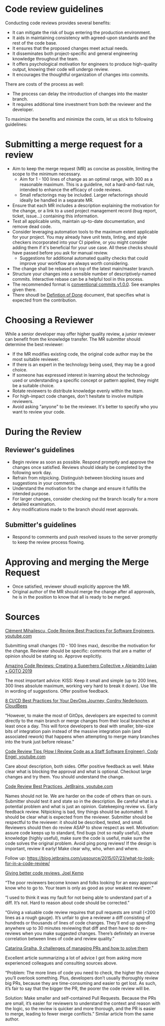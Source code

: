 # Code review guidelines

Conducting code reviews provides several benefits:

* It can mitigate the risk of bugs entering the production environment.
* It aids in maintaining consistency with agreed-upon standards and the rest of
  the code base.
* It ensures that the proposed changes meet actual needs.
* It disseminates both project-specific and general engineering knowledge
  throughout the team.
* It offers psychological motivation for engineers to produce high-quality
  output, knowing their code will undergo review.
* It encourages the thoughtful organization of changes into commits.

There are costs of the process as well:

* The process can delay the introduction of changes into the master branch.
* It requires additional time investment from both the reviewer and the
  developer.

To maximize the benefits and minimize the costs, let us stick to following
guidelines: 

# Submitting a merge request for a review 

* Aim to keep the merge request (MR) as concise as possible, limiting the scope
  to the minimum necessary.
    * Aim for 1 - 100 lines of change as an optimal range, with 300 as a
      reasonable maximum. This is a guideline, not a hard-and-fast rule,
      intended to enhance the efficacy of code reviews.
    * Small refactorings may be included. Larger refactorings should ideally be
      handled in a separate MR.
* Ensure that each MR includes a description explaining the motivation for the
  change, or a link to a used project management record (bug report, ticket,
  issue…) containing this information.
* Test all applicable units, maintain up-to-date documentation, and remove dead
  code.
* Consider leveraging automation tools to the maximum extent applicable for your
  project. You may already have unit tests, linting, and style checkers
  incorporated into your CI pipeline, or you might consider adding them if it's
  beneficial for your use case. All these checks should have passed before you
  ask for manual review.
    * Suggestions for additional automated quality checks that could improve
      your workflow are always worth considering.
* The change shall be rebased on top of the latest main/master branch.
* Structure your changes into a sensible number of descriptively-named commits.
  Interactive rebase can be a helpful tool in this process.
* The recommended format is [conventional commits
  v1.0.0](https://www.conventionalcommits.org/en/v1.0.0/). See examples given
  there.
* There shoudl be [Defintion of Done] document, that specifies what is expected
  from the contribution.

[Defintion of Done]: definition-of-done.md

# Choosing a Reviewer 

While a senior developer may offer higher quality review, a junior reviewer can
benefit from the knowledge transfer. The MR submitter should determine the best
reviewer: 

* If the MR modifies existing code, the original code author may be the most
  suitable reviewer.
* If there is an expert in the technology being used, they may be a good choice.
* If someone has expressed interest in learning about the technology used or
  understanding a specific concept or pattern applied, they might be a suitable
  choice.
* Rotate reviewers to distribute knowledge evenly within the team.
* For high-impact code changes, don't hesitate to involve multiple reviewers.
* Avoid asking "anyone" to be the reviewer. It's better to specify who you want
  to review your code. 

# During the Review

## Reviewer's guidelines

* Begin review as soon as possible. Respond promptly and approve the changes
  once satisfied. Reviews should ideally be completed by the following work day. 
* Refrain from nitpicking. Distinguish between blocking issues and suggestions
  in your comments.
* Understand the motivation for the change and ensure it fulfills the intended
  purpose.
* For larger changes, consider checking out the branch locally for a more
  detailed examination.
* Any modifications made to the branch should reset approvals. 

## Submitter's guidelines

* Respond to comments and push resolved issues to the server promptly to keep
  the review process flowing.

# Approving and merging the Merge Request

* Once satisfied, reviewer shoudl explicitly approve the MR.
* Original author of the MR should merge the change after all approvals,
  he is in the position to know that all is ready to be merged.

# Sources 

[Clément Mihailescu, Code Review Best Practices For Software Engineers,
youtube.com](https://www.youtube.com/watch?v=1Ge__2Yx_XQ)

Submitting small changes (10 - 100 lines max), describe the motivation for the
change. Reviewer should be specific: comments that are a matter of opinion
should be stating so. Approve explicitly. 

[Amazing Code Reviews: Creating a Superhero Collective • Alejandro Lujan • GOTO
2019](https://www.youtube.com/watch?v=ly86Wq_E18o)

The most important advice: KISS: Keep it small and simple (up to 200 lines,
300 lines absolute maximum, working very hard to break it down). Use We in
wording of suggestions. Offer positive feedback.

[8 CI/CD Best Practices for Your DevOps Journey, Cordny Nederkoorn,
CloudBees](https://www.cloudbees.com/blog/8-cicd-best-practices-your-devops-journey)

“However, to make the most of GitOps, developers are expected to commit directly
to the main branch or merge changes from their local branches at least once a
day. This will force developers to deal with smaller, bite-size bits of
integration pain instead of the massive integration pain (and associated rework)
that happens when attempting to merge many branches into the trunk just before
release.”

[Code Review Tips (How I Review Code as a Staff Software Engineer), Cody Engel,
youtube.com](https://www.youtube.com/watch?v=Y9sp8gONv9M)

Care about description, both sides. Offer positive feedback as well. Make clear
what is blocking the approval and what is optional. Checkout large changes and
try them. You should understand the change. 

[Code Review Best Practices, JetBrains,
youtube.com](https://www.youtube.com/watch?v=a9_0UUUNt-Y)

Names should not lie. We are harder on the code of others than on ours.
Submitter should test it and state so in the description. Be careful what is a
potential problem and what is just an opinion. Gatekeeping review vs. Early
feedback review. Nitpicking is bad, tiny things should be automated. It should
be clear what is expected from the reviewer. Submitter should be respectful to
the reviewer: it should be described, tested, and small. Reviewers should then
do review ASAP to show respect as well. Motivation: assure code keeps up to
standard, find bugs (not so really useful), share knowledge (highly useful),
make sure the code is useful, make sure the code solves the original problem.
Avoid ping pong reviews! If the design is important, review it early! Make clear
why, who, when and where.

Follow up:
https://blog.jetbrains.com/upsource/2015/07/23/what-to-look-for-in-a-code-review/ 

[Giving better code reviews, Joel
Kemp](https://mrjoelkemp.medium.com/giving-better-code-reviews-16109e0fdd36)

“The poor reviewers become known and folks looking for an easy approval know who
to go to. Your team is only as good as your weakest reviewer.” 

“I used to think it was my fault for not being able to understand part of a
diff. It’s not. Hard to reason about code should be corrected.” 

“Giving a valuable code review requires that pull requests are small (&lt;200
lines as a rough gauge). It’s unfair to give a reviewer a diff consisting of
hundreds or thousands of lines of code changes. They’ll end up spending anywhere
up to 30 minutes reviewing that diff and then have to do re-reviews when you
make suggested changes. There’s definitely an inverse correlation between lines
of code and review quality.” 

[Catarina Gralha, 9 challenges of managing PRs and how to solve
them](https://blog.codacy.com/9-challenges-of-managing-prs-and-how-to-solve-them)

Excellent
article summarizing a lot of advice I got from asking more experienced
colleagues and consulting sources above. 

“Problem: The more lines of code you need to check, the higher the chance you’ll
overlook something. Plus, developers don’t usually thoroughly review big PRs,
because they are time-consuming and easier to get lost. As such, it’s fair to
say that the bigger the PR, the poorer the code review will be.

Solution: Make smaller and self-contained Pull Requests. Because the PRs are
small, it’s easier for reviewers to understand the context and reason with the
logic, so the review is quicker and more thorough, and the PR is easier to
merge, leading to fewer merge conflicts.” Similar article from the same author.

